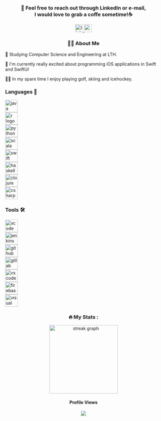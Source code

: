 <div align="center">
  <h3 align="center">📩 Feel free to reach out through LinkedIn or e-mail,<br> I would love to grab a coffe sometime!☕️</h3>
  <a href="https://www.linkedin.com/in/axel-langenskiöld-33185a223" target="_blank">
    <img src="https://img.shields.io/static/v1?message=LinkedIn&logo=linkedin&label=&color=0077B5&logoColor=white&labelColor=&style=for-the-badge" height="25" alt="linkedin logo" />
  </a>
  <a href="mailto:axel@langenskiold.se" target="_blank">
    <img src="https://img.shields.io/static/v1?message=Gmail&logo=gmail&label=&color=0078D4&logoColor=white&labelColor=&style=for-the-badge" height="25" alt="gmail logo" />
  </a>
</div>

<h3 align="center">👩‍💻  About Me</h3>

<p align="left">🏫 Studying Computer Science and Engineering at LTH.</p>
<p align="left">📕 I'm currently really excited about programming iOS applications in Swift and SwiftUI</p>
<p align="left">🏌️‍♂ In my spare time I enjoy playing golf, skiing and icehockey.</p>

<h3 align="left">Languages 🔨</h3>
<div align="left">
  <img src="https://cdn.jsdelivr.net/gh/devicons/devicon/icons/java/java-original.svg" height="40" alt="java logo" /><br>
  <img src="https://cdn.jsdelivr.net/gh/devicons/devicon/icons/r/r-original.svg" height="40" alt="r logo" /><br>
  <img src="https://cdn.jsdelivr.net/gh/devicons/devicon/icons/python/python-original.svg" height="40" alt="python logo" /><br>
  <img src="https://cdn.jsdelivr.net/gh/devicons/devicon/icons/scala/scala-original.svg" height="40" alt="scala logo" /><br>
  <img src="https://cdn.jsdelivr.net/gh/devicons/devicon/icons/swift/swift-original.svg" height="40" alt="swift logo" /><br>
  <img src="https://cdn.jsdelivr.net/gh/devicons/devicon/icons/haskell/haskell-original.svg" height="40" alt="haskell logo" /><br>
  <img src="https://cdn.jsdelivr.net/gh/devicons/devicon/icons/clojure/clojure-original.svg" height="40" alt="clojure logo" /><br>
  <img src="https://cdn.jsdelivr.net/gh/devicons/devicon/icons/csharp/csharp-original.svg" height="40" alt="csharp logo" />
</div>

<h3 align="left">Tools 🛠️</h3>
<div align="left">
  <img src="https://cdn.jsdelivr.net/gh/devicons/devicon/icons/xcode/xcode-original.svg" height="40" alt="xcode logo" /><br>
  <img src="https://cdn.jsdelivr.net/gh/devicons/devicon/icons/jenkins/jenkins-original.svg" height="40" alt="jenkins logo" /><br>
  <img src="https://cdn.jsdelivr.net/gh/devicons/devicon/icons/github/github-original.svg" height="40" alt="github logo" /><br>
  <img src="https://cdn.jsdelivr.net/gh/devicons/devicon/icons/gitlab/gitlab-original.svg" height="40" alt="gitlab logo" /><br>
  <img src="https://cdn.jsdelivr.net/gh/devicons/devicon/icons/vscode/vscode-original.svg" height="40" alt="vscode logo" /><br>
  <img src="https://cdn.jsdelivr.net/gh/devicons/devicon/icons/firebase/firebase-original.svg" height="40" alt="firebase logo" /><br>
  <img src="https://cdn.jsdelivr.net/gh/devicons/devicon/icons/visualstudio/visualstudio-original.svg" height="40" alt="visual studio logo" />
</div>

<div align="center">
  <h3 align="center">🔥   My Stats :</h3>
  
  <div align="center">
    <img src="https://streak-stats.demolab.com?user=axellangenskiold&locale=en&mode=daily&theme=dark&hide_border=false&border_radius=5&order=3" height="220" alt="streak graph"  />
  </div>
  
  <div align="center">
    <h4>Profile Views</h4> 
    <img src="https://profile-counter.glitch.me/axellangenskiold/count.svg?"  />
  </div>
</div>
